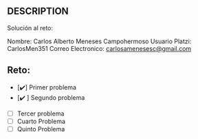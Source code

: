 ## DESCRIPTION

Solución al reto:

Nombre: Carlos Alberto Meneses Campohermoso
Usuario Platzi: CarlosMen351
Correo Electronico: carlosamenesesc@gmail.com

## Reto:

- [✔️] Primer problema
- [✔️ ] Segundo problema
- [ ] Tercer problema
- [ ] Cuarto Problema
- [ ] Quinto Problema
